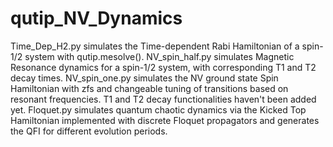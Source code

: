 # qutip_NV_Dynamics
Time_Dep_H2.py simulates the Time-dependent Rabi Hamiltonian of a spin-1/2 system with qutip.mesolve().
NV_spin_half.py simulates Magnetic Resonance dynamics for a spin-1/2 system, with corresponding T1 and T2 decay times.
NV_spin_one.py simulates the NV ground state Spin Hamiltonian with zfs and changeable tuning of transitions based on resonant frequencies. T1 and T2 decay functionalities haven't been added yet.
Floquet.py simulates quantum chaotic dynamics via the Kicked Top Hamiltonian implemented with discrete Floquet propagators and generates the QFI for different evolution periods.

